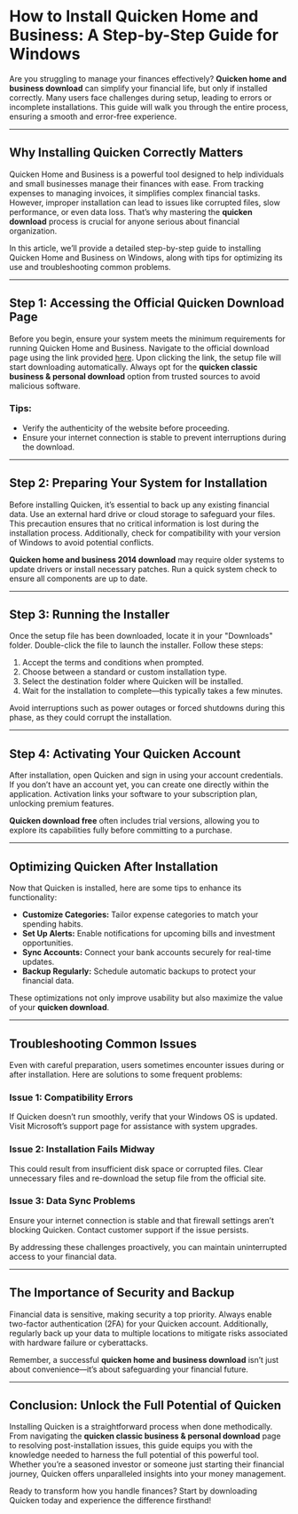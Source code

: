 # How to Install Quicken Home and Business: A Step-by-Step Guide for Windows  

Are you struggling to manage your finances effectively? **Quicken home and business download** can simplify your financial life, but only if installed correctly. Many users face challenges during setup, leading to errors or incomplete installations. This guide will walk you through the entire process, ensuring a smooth and error-free experience.

---

## Why Installing Quicken Correctly Matters  

Quicken Home and Business is a powerful tool designed to help individuals and small businesses manage their finances with ease. From tracking expenses to managing invoices, it simplifies complex financial tasks. However, improper installation can lead to issues like corrupted files, slow performance, or even data loss. That’s why mastering the **quicken download** process is crucial for anyone serious about financial organization.  

In this article, we’ll provide a detailed step-by-step guide to installing Quicken Home and Business on Windows, along with tips for optimizing its use and troubleshooting common problems.

---

## Step 1: Accessing the Official Quicken Download Page  

Before you begin, ensure your system meets the minimum requirements for running Quicken Home and Business. Navigate to the official download page using the link provided [here](https://quicken.com/download). Upon clicking the link, the setup file will start downloading automatically. Always opt for the **quicken classic business & personal download** option from trusted sources to avoid malicious software.  

### Tips:
- Verify the authenticity of the website before proceeding.  
- Ensure your internet connection is stable to prevent interruptions during the download.  

---

## Step 2: Preparing Your System for Installation  

Before installing Quicken, it’s essential to back up any existing financial data. Use an external hard drive or cloud storage to safeguard your files. This precaution ensures that no critical information is lost during the installation process. Additionally, check for compatibility with your version of Windows to avoid potential conflicts.  

**Quicken home and business 2014 download** may require older systems to update drivers or install necessary patches. Run a quick system check to ensure all components are up to date.  

---

## Step 3: Running the Installer  

Once the setup file has been downloaded, locate it in your "Downloads" folder. Double-click the file to launch the installer. Follow these steps:  

1. Accept the terms and conditions when prompted.  
2. Choose between a standard or custom installation type.  
3. Select the destination folder where Quicken will be installed.  
4. Wait for the installation to complete—this typically takes a few minutes.  

Avoid interruptions such as power outages or forced shutdowns during this phase, as they could corrupt the installation.  

---

## Step 4: Activating Your Quicken Account  

After installation, open Quicken and sign in using your account credentials. If you don’t have an account yet, you can create one directly within the application. Activation links your software to your subscription plan, unlocking premium features.  

**Quicken download free** often includes trial versions, allowing you to explore its capabilities fully before committing to a purchase.  

---

## Optimizing Quicken After Installation  

Now that Quicken is installed, here are some tips to enhance its functionality:  

- **Customize Categories:** Tailor expense categories to match your spending habits.  
- **Set Up Alerts:** Enable notifications for upcoming bills and investment opportunities.  
- **Sync Accounts:** Connect your bank accounts securely for real-time updates.  
- **Backup Regularly:** Schedule automatic backups to protect your financial data.  

These optimizations not only improve usability but also maximize the value of your **quicken download**.  

---

## Troubleshooting Common Issues  

Even with careful preparation, users sometimes encounter issues during or after installation. Here are solutions to some frequent problems:  

### Issue 1: Compatibility Errors  
If Quicken doesn’t run smoothly, verify that your Windows OS is updated. Visit Microsoft’s support page for assistance with system upgrades.  

### Issue 2: Installation Fails Midway  
This could result from insufficient disk space or corrupted files. Clear unnecessary files and re-download the setup file from the official site.  

### Issue 3: Data Sync Problems  
Ensure your internet connection is stable and that firewall settings aren’t blocking Quicken. Contact customer support if the issue persists.  

By addressing these challenges proactively, you can maintain uninterrupted access to your financial data.  

---

## The Importance of Security and Backup  

Financial data is sensitive, making security a top priority. Always enable two-factor authentication (2FA) for your Quicken account. Additionally, regularly back up your data to multiple locations to mitigate risks associated with hardware failure or cyberattacks.  

Remember, a successful **quicken home and business download** isn’t just about convenience—it’s about safeguarding your financial future.  

---

## Conclusion: Unlock the Full Potential of Quicken  

Installing Quicken is a straightforward process when done methodically. From navigating the **quicken classic business & personal download** page to resolving post-installation issues, this guide equips you with the knowledge needed to harness the full potential of this powerful tool. Whether you’re a seasoned investor or someone just starting their financial journey, Quicken offers unparalleled insights into your money management.  

Ready to transform how you handle finances? Start by downloading Quicken today and experience the difference firsthand!  
